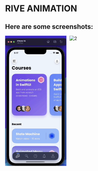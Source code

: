 # RIVE ANIMATION
## Here are some screenshots:

<div style="display: flex; gap: 10px;">
  <img src="1.gif" alt="1" width="200" />
  <img src="2.gif" alt="2" width="200" />
 
</div>
